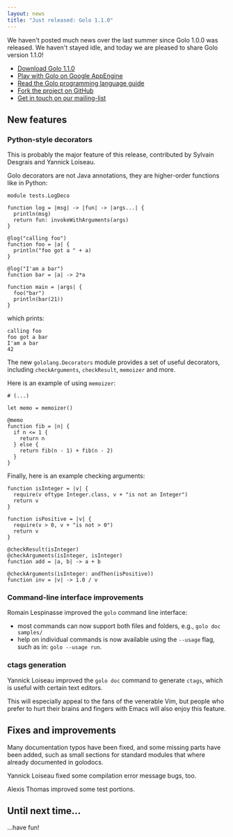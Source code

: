 ```yaml
---
layout: news
title: "Just released: Golo 1.1.0"
---
```


We haven't posted much news over the last summer since Golo 1.0.0 was released. We haven't
stayed idle, and today we are pleased to share Golo version 1.1.0!

* [Download Golo 1.1.0](/download/)
* [Play with Golo on Google AppEngine](http://golo-console.appspot.com/)
* [Read the Golo programming language guide](/documentation/1.1.0)
* [Fork the project on GitHub](https://github.com/golo-lang/golo-lang)
* [Get in touch on our mailing-list](http://groups.google.com/group/golo-lang)

## New features

### Python-style decorators

This is probably the major feature of this release, contributed by Sylvain Desgrais and Yannick
Loiseau.

Golo decorators are not Java annotations, they are higher-order functions like in Python:

```golo
module tests.LogDeco

function log = |msg| -> |fun| -> |args...| {
  println(msg)
  return fun: invokeWithArguments(args)
}

@log("calling foo")
function foo = |a| {
  println("foo got a " + a)
}

@log("I'am a bar")
function bar = |a| -> 2*a

function main = |args| {
  foo("bar")
  println(bar(21))
}
```

which prints:

```
calling foo
foo got a bar
I'am a bar
42
```

The new `gololang.Decorators` module provides a set of useful decorators, including `checkArguments`, `checkResult`, `memoizer` and more.

Here is an example of using `memoizer`:

```golo
# (...)

let memo = memoizer()

@memo
function fib = |n| {
  if n <= 1 {
    return n
  } else {
    return fib(n - 1) + fib(n - 2)
  }
}
```

Finally, here is an example checking arguments:

```golo
function isInteger = |v| {
  require(v oftype Integer.class, v + "is not an Integer")
  return v
}

function isPositive = |v| {
  require(v > 0, v + "is not > 0")
  return v
}

@checkResult(isInteger)
@checkArguments(isInteger, isInteger)
function add = |a, b| -> a + b

@checkArguments(isInteger: andThen(isPositive))
function inv = |v| -> 1.0 / v
```

### Command-line interface improvements

Romain Lespinasse improved the `golo` command line interface:

* most commands can now support both files and folders, e.g., `golo doc samples/`
* help on individual commands is now available using the `--usage` flag, such as in: `golo --usage run`.

### ctags generation

Yannick Loiseau improved the `golo doc` command to generate `ctags`, which is useful with certain
text editors.

This will especially appeal to the fans of the venerable Vim, but people who prefer to hurt their
brains and fingers with Emacs will also enjoy this feature.

## Fixes and improvements

Many documentation typos have been fixed, and some missing parts have been added, such as small
sections for standard modules that where already documented in golodocs.

Yannick Loiseau fixed some compilation error message bugs, too.

Alexis Thomas improved some test portions.

## Until next time...

...have fun!
